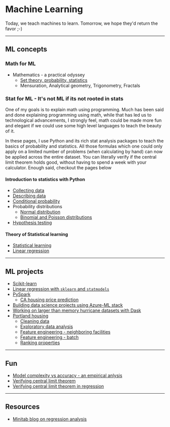 # Machine Learning
Today, we teach machines to learn. Tomorrow, we hope they'd return the favor ;-)

-------------------------------------------
## ML concepts
### Math for ML
- Mathematics - a practical odyssey
  - [Set theory, probability, statistics](math/math-practical-odyssey-1.html)
  - Mensuration, Analytical geometry, Trigonometry, Fractals

### Stat for ML - It's not ML if its not rooted in stats
One of my goals is to explain math using programming. Much has been said and done explaining programming using math, while that has led us to technological advancements, I strongly feel, math could be made more fun and elegant if we could use some high level languages to teach the beauty of it.

In these pages, I use Python and its rich stat analysis packages to teach the basics of probability and statistics. All those formulas which one could only apply on a limited number of problems (when calculating by hand) can now be applied across the entire dataset. You can literally verify if the central limit theorem holds good, without having to spend a week with your calculator. Enough said, checkout the pages below

#### Introduction to statistics with Python
- [Collecting data](stat/01_data_collection.html)
- [Describing data](stat/02_data_description.html)
- [Conditional probability](stat/03_conditional_probability.html)
- Probability distributions
  - [Normal distribution](stat/04_normal_distribution.html)
  - [Binomial and Poisson distributions](stat/04_probability_distributions_1.html)
- [Hypothesis testing](stat/05_hypothesis_testing.html)

#### Theory of Statistical learning
 - [Statistical learning](stat/islr_02_stat_learning.html)
 - [Linear regression](stat/islr_03_linear_regression.html)

-------------------------------------------
## ML projects
- [Scikit-learn](projects/sklearn-1.html)
- [Linear regression with `sklearn` and `statmodels`](projects/sklearn_statmoels_linear_regression.html)
- [PySpark](pySpark/getting-started-pyspark.html)
  - [CA housing price prediction](pySpark/spark-ml-CA-housing.html)
- [Building data science projects using Azure-ML stack](azure-ml-data-science.html)
- [Working on larger than memory hurricane datasets with Dask](projects/cleaning_hurricane_observations_with_dask.html)
- [Portland housing]()
  - [Cleaning data](projects/portland-housing-clean-housing-data.html)
  - [Exploratory data analysis](projects/portland-housing-exploratory-data-analysis.html)
  - [Feature engineering - neighboring facilities](projects/portland-housing-feature-engineering-neighboring-facilities.html)
  - [Feature engineering - batch](projects/portland-housing-feature-engineering-neighboring-facilities-batch.html)
  - [Ranking properties](projects/portland-housing-rank-properties-using-features.html)
------------------------------------------
## Fun
 - [Model complexity vs accuracy - an empirical anlysis](model-complexity-vs-accuracy.html)
 - [Verifying central limit theorem](stat/verifying_central_limit_theorem.html)
 - [Verifying central limit theorem in regression](stat/verifying_clt_in_regression.html)

------------------------------------------
## Resources
 - [Minitab blog on regression analysis](http://blog.minitab.com/blog/adventures-in-statistics-2/regression-analysis-tutorial-and-examples)
